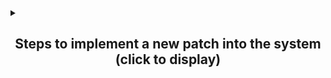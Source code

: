 <details>
  <summary><div align="center"><h2>Steps to implement a new patch into the system (click to display)</h2></div></summary>

1. **Fork our repository on the branch that has been created for you. It should have the format __patchdev/<issue_number>__**
   - Once done, please post a link to the fork into this issue as soon as possible.

2. **Clone the repository of the game you're implementing this feature for**
   - Here is the list of the currently supported games:
      - [Pokemon: Yellow Edition](https://github.com/pret/pokeyellow)
      - [Pokemon: Crystal Edition](https://github.com/pret/pokecrystal)

3. **Modify the files that you consider to implement your idea**
   - For now, only assembly (.asm) files are being supported, so no image/sound modifications yet.
   - Do __not__ modify any filenames if possible, the script will still work, but it will take longer and will create a more convoluted and inefficient structure.

4. **Once finished, generate the structure of .patch files using the provided python script.**
   - The python script resides in the /.github/workflows/python_scripts directory of the repository, the file being __generate_diffs.py__
   - Here is the script usage output (from using the -h or --help flags):
     ```
     Usage: python generate_diffs.py -r <repository_name> -m <modified_dir> [-e <extensions>] [-p <patch_dir>] [-v] [-c]
     Example Usage: python generate_diffs.py -r pokeyellow -m ./pokeyellow -c -v
     Options:
       -r, --repository_name   Name of the repository of the original game
       -m, --modified_dir      Path to the directory with the modified game
       -c, --compiled          Indicate that the directory with the modified game has been compiled at least once. If you select this flag, make sure that your system still has all the dependencies needed to compile the project, but since you did compile it to need to mark this flag, you probably do.
       -e, --extensions        Comma-separated list of file extensions to consider (default: Everything within the Supported Extensions)
       -p, --patch_dir         Path for the directory to store patch files (default:./diffs)
       -v, --verbose           Make the script output more verbose
     Supported Extensions:asm
     Supported Repositories:
       pokeyellow: https://github.com/pret/pokeyellow.git
       pokecrystal: https://github.com/pret/pokecrystal.git
     ```
   - Make sure to use the exact word for the repository_name, those are provided on the __Supported Repositories__ section from the usage output.
   - The __-c__ flag is very important if you have compiled the game at least once in the directory that you're going to pass as the modified_dir. If you did compile its very likely that your system still has all the tools/dependencies installed, but still make sure you do. Refer to the install.md file on the repositories of the games.
   - If you run the script with increased verbosity (-v), its recommended to pipe the standard output to a log file, otherwise most of it will be cut-off from the shell.
   - This script uses various libraries that you can check at the beggining of the file, all of them should be installed by default on a modern python 3.x installation.
   - The script clones the repository in a folder in /tmp/, make sure there is public access to that directory (which there should be by default)
   - Once the script finished successfully, you will have a structure of directories in ./diffs (or somewhere else if you used the -p flag). The content of this structure is as follows:
      - For every file that has been modified, a .patch file with the same filename and suffix as the original file will take its place (for example main.asm.patch)
      - For every file that has been removed, an empty .delete file with the same filename and suffix as the original file will take its place (for example main.asm.delete)
      - For every new file that has been added, it will be copied directly to its corresponding directory.
   - You can verify that all the files are in their proper place by running the __tree__ binary pointing to the directory with the patches. (It needs to be installed externally)
     ```bash
     tree .diffs
     ```

5. **Run the verify_diffs.py script, this will validate that your changes still allow the ROM to compile**
   - Here is the script usage output (from using the -h or --help flags):
     ```
     Usage: python validate_diffs.py -r <repository_name> -p <patch_dir> [-v]
     Example Usage: python validate_diffs.py -r pokeyellow -p ./pokeyellow -v
     Options:
       -r, --repository_name   Name of the repository of the original game
       -p, --patch_dir         Path for the directory where the patch files are stored (default:/home/richy/Downloads/diffs)
       -v, --verbose           Make the script output more verbose
     Supported Repositories:
       pokeyellow: https://github.com/pret/pokeyellow.git
       pokecrystal: https://github.com/pret/pokecrystal.git
     ```
6. **Move the __diffs__ folder that was generated earlier to the /static/diffs/ directory in the cloned repository**
   - Please note that there should be __two__ **diffs** directories, one inside the other, such as /static/diffs/diffs/[your changes]

7. **Push these changes to your fork, then create a Pull Request with these changes. Use proper labels**
   - Make sure the following labels are added: patching/pull-request, patching/user-developed, base_game/[game]
     - The game in the base_game/ label is the same as the ones in the __Supported Repositories__ section of point 4 (for example, base_game/pokeyellow)
   - The validation workflow will run to check if your changes still allow the ROM to compile, when that check passes, we will begin the manual evaluation of the PR.
8. **Make any changes that we may require**
   - When we manually review the resulting ROM with the changes, we may provide with some feedback to improve the implementation, or with any found bugs.
   - When you're done fixing the issues, update the PR with more commits, the workflow will run every time you commit a change to the /static/diffs/diffs directory.
    
    </details>